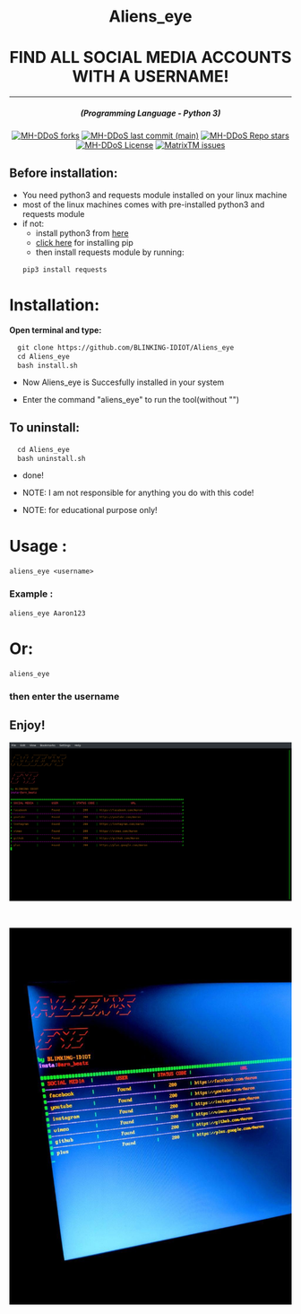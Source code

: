 <h1 align="center">Aliens_eye</h1>
<h1 align="center">FIND ALL SOCIAL MEDIA ACCOUNTS WITH A USERNAME!</h1>
<hr>
<em><h5 align="center">(Programming Language - Python 3)</h5></em>
<p align="center">
<a href="#"><img alt="MH-DDoS forks" src="https://img.shields.io/github/forks/BLINKING-IDIOT/Aliens_eye?style=for-the-badge"></a>
<a href="#"><img alt="MH-DDoS last commit (main)" src="https://img.shields.io/github/last-commit/BLINKING-IDIOT/Aliens_eye/main?color=green&style=for-the-badge"></a>
<a href="#"><img alt="MH-DDoS Repo stars" src="https://img.shields.io/github/stars/BLINKING-IDIOT/Aliens_eye?style=for-the-badge&color=yellow"></a>
<a href="#"><img alt="MH-DDoS License" src="https://img.shields.io/github/license/BLINKING-IDIOT/Aliens_eye?color=orange&style=for-the-badge"></a>
<a href="https://github.com/BLINKING-IDIOT/Aliens_eye/issues"><img alt="MatrixTM issues" src="https://img.shields.io/github/issues/BLINKING-IDIOT/Aliens_eye?color=purple&style=for-the-badge"></a>
</p>

## Before installation:
* You need python3 and requests module installed on your linux machine
* most of the linux machines comes with pre-installed python3 and requests module 
* if not:
    - install python3 from [here](https://www.python.org/downloads/) 
    - [click here](https://www.tecmint.com/install-pip-in-linux/) for installing pip 
    - then install requests module by running:
     ```shell script
    pip3 install requests
    ```
# Installation:
**Open terminal and type:**
```shell script
  git clone https://github.com/BLINKING-IDIOT/Aliens_eye
  cd Aliens_eye
  bash install.sh
```
* Now Aliens_eye is Succesfully installed in your system

* Enter the command "aliens_eye" to run the tool(without "")

## To uninstall:
```shell script
  cd Aliens_eye
  bash uninstall.sh
```
* done!

* NOTE: I am not responsible for anything you do with this code!

* NOTE: for educational purpose only!
# Usage :
```shell script
aliens_eye <username>
```
### Example :
```shell script
aliens_eye Aaron123
```
# Or:
```shell script
aliens_eye
```
### then enter the username

## Enjoy!
<p><img aling="center"src="https://raw.githubusercontent.com/BLINKING-IDIOT/Aliens_eye/main/photos/photo3.png"/></p>
<br>
<p><img aling="center"src="https://raw.githubusercontent.com/BLINKING-IDIOT/Aliens_eye/main/photos/photo2.png"/></p>

